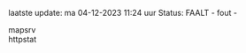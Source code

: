 laatste update: 
ma 04-12-2023 11:24   uur 
Status: FAALT - fout - 
<div class="service R">mapsrv</div><div class="service G">httpstat</div>